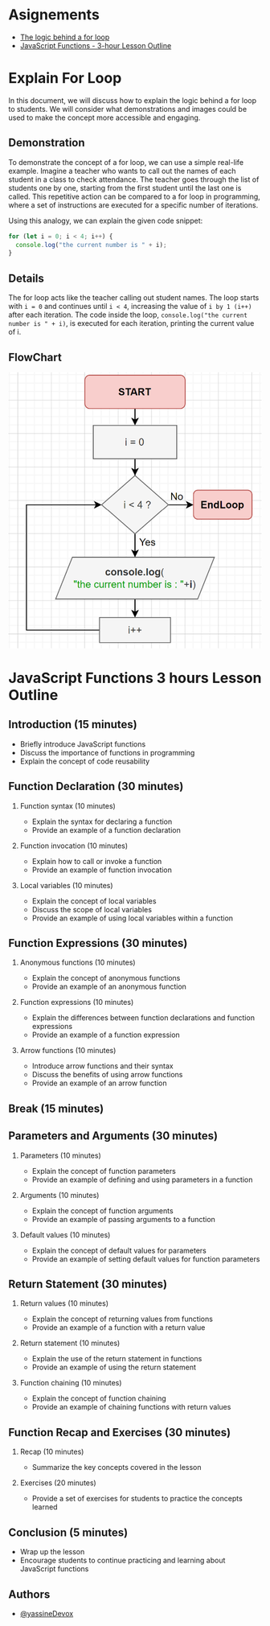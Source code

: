 # Asignements
* [The logic behind a for loop](#explain-for-loop)
* [JavaScript Functions - 3-hour Lesson Outline](#javaScript-functions-3-hours-lesson-outline)

# Explain For Loop 
In this document, we will discuss how to explain the logic behind a for loop to students. We will consider what demonstrations and images could be used to make the concept more accessible and engaging.

## Demonstration
To demonstrate the concept of a for loop, we can use a simple real-life example. Imagine a teacher who wants to call out the names of each student in a class to check attendance. The teacher goes through the list of students one by one, starting from the first student until the last one is called. This repetitive action can be compared to a for loop in programming, where a set of instructions are executed for a specific number of iterations.

Using this analogy, we can explain the given code snippet:

```javascript
for (let i = 0; i < 4; i++) {
  console.log("the current number is " + i);
}
```
## Details
The for loop acts like the teacher calling out student names. 
The loop starts with `i = 0` and continues until `i < 4`, increasing the value of `i by 1 (i++)` after each iteration. 
The code inside the loop, `console.log("the current number is " + i)`, is executed for each iteration, printing the current value of i.

## FlowChart 
![flowChartLoop.png ](https://github.com/yassineDevox/developers.instituteAssignement/raw/main/flowChartLoop.png)


# JavaScript Functions 3 hours Lesson Outline

## Introduction (15 minutes)

- Briefly introduce JavaScript functions
- Discuss the importance of functions in programming
- Explain the concept of code reusability

## Function Declaration (30 minutes)

1. Function syntax (10 minutes)
   - Explain the syntax for declaring a function
   - Provide an example of a function declaration

2. Function invocation (10 minutes)
   - Explain how to call or invoke a function
   - Provide an example of function invocation

3. Local variables (10 minutes)
   - Explain the concept of local variables
   - Discuss the scope of local variables
   - Provide an example of using local variables within a function

## Function Expressions (30 minutes)

1. Anonymous functions (10 minutes)
   - Explain the concept of anonymous functions
   - Provide an example of an anonymous function

2. Function expressions (10 minutes)
   - Explain the differences between function declarations and function expressions
   - Provide an example of a function expression

3. Arrow functions (10 minutes)
   - Introduce arrow functions and their syntax
   - Discuss the benefits of using arrow functions
   - Provide an example of an arrow function

## Break (15 minutes)

## Parameters and Arguments (30 minutes)

1. Parameters (10 minutes)
   - Explain the concept of function parameters
   - Provide an example of defining and using parameters in a function

2. Arguments (10 minutes)
   - Explain the concept of function arguments
   - Provide an example of passing arguments to a function

3. Default values (10 minutes)
   - Explain the concept of default values for parameters
   - Provide an example of setting default values for function parameters

## Return Statement (30 minutes)

1. Return values (10 minutes)
   - Explain the concept of returning values from functions
   - Provide an example of a function with a return value

2. Return statement (10 minutes)
   - Explain the use of the return statement in functions
   - Provide an example of using the return statement

3. Function chaining (10 minutes)
   - Explain the concept of function chaining
   - Provide an example of chaining functions with return values

## Function Recap and Exercises (30 minutes)

1. Recap (10 minutes)
   - Summarize the key concepts covered in the lesson

2. Exercises (20 minutes)
   - Provide a set of exercises for students to practice the concepts learned

## Conclusion (5 minutes)

- Wrap up the lesson
- Encourage students to continue practicing and learning about JavaScript functions

## Authors
- [@yassineDevox](https://www.github.com/yasssineDevox)
